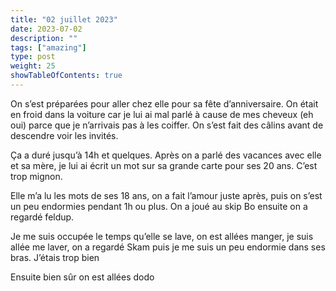 ```yaml
---
title: "02 juillet 2023"
date: 2023-07-02
description: ""
tags: ["amazing"]
type: post
weight: 25
showTableOfContents: true
---
```


On s’est préparées pour aller chez elle pour sa fête d’anniversaire. On était en froid dans la voiture car je lui ai mal parlé à cause de mes cheveux (eh oui) parce que je n’arrivais pas à les coiffer. On s’est fait des câlins avant de descendre voir les invités.

Ça a duré jusqu’à 14h et quelques. Après on a parlé des vacances avec elle et sa mère, je lui ai écrit un mot sur sa grande carte pour ses 20 ans. C’est trop mignon.

Elle m’a lu les mots de ses 18 ans, on a fait l’amour juste après, puis on s’est un peu endormies pendant 1h ou plus. On a joué au skip Bo ensuite on a regardé feldup.

Je me suis occupée le temps qu’elle se lave, on est allées manger, je suis allée me laver, on a regardé Skam puis je me suis un peu endormie dans ses bras. J’étais trop bien

Ensuite bien sûr on est allées dodo